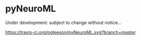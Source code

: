 pyNeuroML
=========

Under development: subject to change without notice...

https://travis-ci.org/pgleeson/pyNeuroML.svg?branch=master
